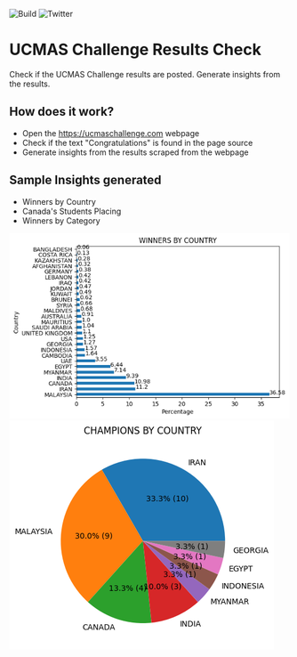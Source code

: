 ![Build](http://img.shields.io/badge/release-1.0-GREEN.svg)
![Twitter](http://img.shields.io/badge/@testingchief--lightgrey?logo=twitter&amp;style=social)

# UCMAS Challenge Results Check
Check if the UCMAS Challenge results are posted. Generate insights from the results.

## How does it work?
- Open the https://ucmaschallenge.com webpage
- Check if the text "Congratulations" is found in the page source
- Generate insights from the results scraped from the webpage

## Sample Insights generated
- Winners by Country
- Canada's Students Placing
- Winners by Category

![Plot1](https://github.com/skthetester/ucmas-challenge-results/blob/master/reports/winners_by_country.png?raw=true) ![Plot2](https://github.com/skthetester/ucmas-challenge-results/blob/master/reports/champions_by_country.png?raw=true)
